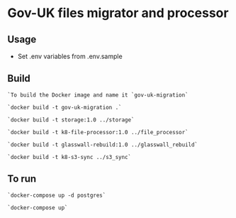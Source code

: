 # Gov-UK files migrator and processor

## Usage
* Set .env variables from .env.sample

## Build

    `To build the Docker image and name it `gov-uk-migration` 

    `docker build -t gov-uk-migration .`
    
    `docker build -t storage:1.0 ../storage`
    
    `docker build -t k8-file-processor:1.0 ../file_processor`
    
    `docker build -t glasswall-rebuild:1.0 ../glasswall_rebuild`
    
    `docker build -t k8-s3-sync ../s3_sync`
    
    
## To run

    `docker-compose up -d postgres`
    
    `docker-compose up`
    
